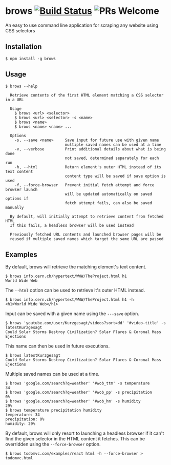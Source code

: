# brows [![Build Status](https://travis-ci.com/mk-hill/brows.svg?branch=master)](https://travis-ci.com/mk-hill/brows) ![PRs Welcome](https://img.shields.io/badge/PRs-welcome-green.svg)

An easy to use command line application for scraping any website using CSS selectors

## Installation

```console
$ npm install -g brows
```

## Usage

```console
$ brows --help

  Retrieve contents of the first HTML element matching a CSS selector in a URL

  Usage
    $ brows <url> <selector>
    $ brows <url> <selector> -s <name>
    $ brows <name>
    $ brows <name> <name> ...

  Options
    -s, --save <name>     Save input for future use with given name
                          multiple saved names can be used at a time
    -v, --verbose         Print additional details about what is being done
                          not saved, determined separately for each run
    -h, --html            Return element's outer HTML instead of its text content
                          content type will be saved if save option is used
    -f, --force-browser   Prevent initial fetch attempt and force browser launch
                          will be updated automatically on saved options if
                          fetch attempt fails, can also be saved manually

  By default, will initially attempt to retrieve content from fetched HTML
  If this fails, a headless browser will be used instead

  Previously fetched URL contents and launched browser pages will be
  reused if multiple saved names which target the same URL are passed
```

## Examples

By default, brows will retrieve the matching element's text content.

```console
$ brows info.cern.ch/hypertext/WWW/TheProject.html h1
World Wide Web
```

The `--html` option can be used to retrieve it's outer HTML instead.

```console
$ brows info.cern.ch/hypertext/WWW/TheProject.html h1 -h
<h1>World Wide Web</h1>
```

Input can be saved with a given name using the `---save` option.

```console
$ brows 'youtube.com/user/Kurzgesagt/videos?sort=dd' '#video-title' -s latestKurzgesagt
Could Solar Storms Destroy Civilization? Solar Flares & Coronal Mass Ejections
```

This name can then be used in future executions.

```console
$ brows latestKurzgesagt
Could Solar Storms Destroy Civilization? Solar Flares & Coronal Mass Ejections
```

Multiple saved names can be used at a time.

```console
$ brows 'google.com/search?q=weather' '#wob_ttm' -s temperature
34
$ brows 'google.com/search?q=weather' '#wob_pp' -s precipitation
0%
$ brows 'google.com/search?q=weather' '#wob_hm' -s humidity
29%
$ brows temperature precipitation humidity
temperature: 34
precipitation: 0%
humidity: 29%
```

By default, brows will only resort to launching a headless browser if it can't find the given selector in the HTML content it fetches. This can be overridden using the `--force-browser` option.

```console
$ brows todomvc.com/examples/react html -h --force-browser > todomvc.html
```
